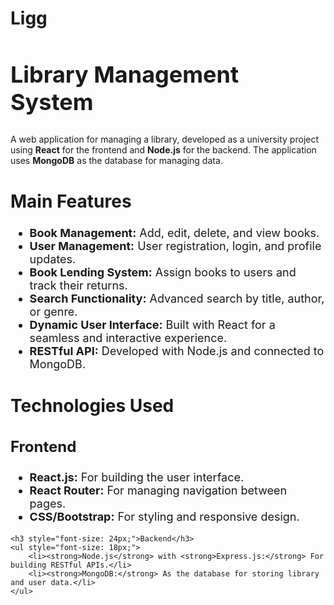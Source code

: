 # Ligg
<body>
    <h2 style="font-size: 36px;">Library Management System</h1>
    <p style="font-size: 18px;">

A web application for managing a library, developed as a university project using <b>React</b> for the frontend and <b>Node.js</b> for the backend. The application uses <b>MongoDB</b> as the database for managing data.

<h2 style="font-size: 28px;">Main Features</h2>
    <ul style="font-size: 18px;">
        <li><strong>Book Management:</strong> Add, edit, delete, and view books.</li>
        <li><strong>User Management:</strong> User registration, login, and profile updates.</li>
        <li><strong>Book Lending System:</strong> Assign books to users and track their returns.</li>
        <li><strong>Search Functionality:</strong> Advanced search by title, author, or genre.</li>
        <li><strong>Dynamic User Interface:</strong> Built with React for a seamless and interactive experience.</li>
        <li><strong>RESTful API:</strong> Developed with Node.js and connected to MongoDB.</li>
    </ul>

<h2 style="font-size: 28px;">Technologies Used</h2>
    <h3 style="font-size: 24px;">Frontend</h3>
    <ul style="font-size: 18px;">
        <li><strong>React.js:</strong> For building the user interface.</li>
        <li><strong>React Router:</strong> For managing navigation between pages.</li>
        <li><strong>CSS/Bootstrap:</strong> For styling and responsive design.</li>
    </ul>

    <h3 style="font-size: 24px;">Backend</h3>
    <ul style="font-size: 18px;">
        <li><strong>Node.js</strong> with <strong>Express.js:</strong> For building RESTful APIs.</li>
        <li><strong>MongoDB:</strong> As the database for storing library and user data.</li>
    </ul>
